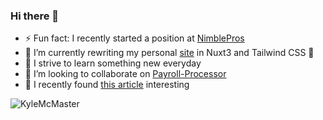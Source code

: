 ### Hi there 👋

- ⚡ Fun fact: I recently started a position at [NimblePros](https://nimblepros.com/) 
- 🔭 I’m currently rewriting my personal [site](https://www.kylemcmaster.com/) in Nuxt3 and Tailwind CSS 🎉
- 🌱 I strive to learn something new everyday
- 👯 I’m looking to collaborate on  [Payroll-Processor](https://github.com/KyleMcMaster/payroll-processor)
- 📖 I recently found [this article](https://ardalis.com/clean-architecture-asp-net-core/) interesting

<div>
  <img align="center" src="https://github-readme-stats.vercel.app/api?username=KyleMcMaster&show_icons=true&theme=dark" alt="KyleMcMaster" />
<div/>
<!--
**KyleMcMaster/KyleMcMaster** is a ✨ _special_ ✨ repository because its `README.md` (this file) appears on your GitHub profile.

Here are some ideas to get you started:

- 🔭 I’m currently working on converting data layers frin EF to EF Core.
- 🌱 I’m currently learning something new everyday 
- 👯 I’m looking to collaborate on  [Payroll-Processor](https://github.com/KyleMcMaster/payroll-processor)
- 🤔 I’m looking for help with ...
- 💬 Ask me about ... 
- 📫 How to reach me: ...
- 😄 Pronouns: ...
- ⚡ Fun fact: ... 
-->
